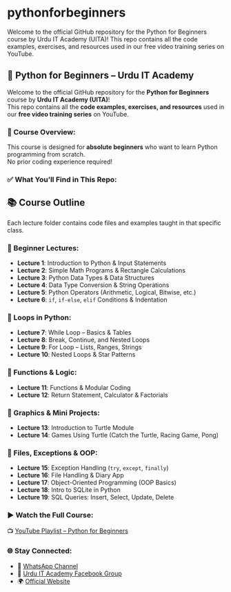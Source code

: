 # pythonforbeginners
Welcome to the official GitHub repository for the Python for Beginners course by Urdu IT Academy (UITA)! This repo contains all the code examples, exercises, and resources used in our free video training series on YouTube.
## 📘 Python for Beginners – Urdu IT Academy

Welcome to the official GitHub repository for the **Python for Beginners** course by **Urdu IT Academy (UITA)**!  
This repo contains all the **code examples, exercises, and resources** used in our **free video training series** on YouTube.

### 🎯 Course Overview:
This course is designed for **absolute beginners** who want to learn Python programming from scratch.  
No prior coding experience required!

### ✅ What You’ll Find in This Repo:

## 📚 Course Outline

Each lecture folder contains code files and examples taught in that specific class.

### 🔰 Beginner Lectures:
- **Lecture 1**: Introduction to Python & Input Statements  
- **Lecture 2**: Simple Math Programs & Rectangle Calculations  
- **Lecture 3**: Python Data Types & Data Structures  
- **Lecture 4**: Data Type Conversion & String Operations  
- **Lecture 5**: Python Operators (Arithmetic, Logical, Bitwise, etc.)  
- **Lecture 6**: `if`, `if-else`, `elif` Conditions & Indentation  

### 🔄 Loops in Python:
- **Lecture 7**: While Loop – Basics & Tables  
- **Lecture 8**: Break, Continue, and Nested Loops  
- **Lecture 9**: For Loop – Lists, Ranges, Strings  
- **Lecture 10**: Nested Loops & Star Patterns  

### 🧩 Functions & Logic:
- **Lecture 11**: Functions & Modular Coding  
- **Lecture 12**: Return Statement, Calculator & Factorials  

### 🐢 Graphics & Mini Projects:
- **Lecture 13**: Introduction to Turtle Module  
- **Lecture 14**: Games Using Turtle (Catch the Turtle, Racing Game, Pong)  

### 💾 Files, Exceptions & OOP:
- **Lecture 15**: Exception Handling (`try`, `except`, `finally`)  
- **Lecture 16**: File Handling & Diary App  
- **Lecture 17**: Object-Oriented Programming (OOP Basics)  
- **Lecture 18**: Intro to SQLite in Python  
- **Lecture 19**: SQL Queries: Insert, Select, Update, Delete  


### ▶️ Watch the Full Course:
📺 [YouTube Playlist – Python for Beginners](https://www.youtube.com/@uita)

### 🌐 Stay Connected:
- 📱 [WhatsApp Channel](https://whatsapp.com/channel/0029VaaiULKGOj9kFdJEBx2g)  
- 💬 [Urdu IT Academy Facebook Group](https://www.facebook.com/groups/urduitacademy)  
- 🌍 [Official Website](https://www.urduitacademy.com)
